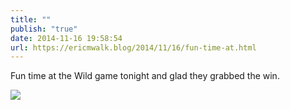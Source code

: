 ```yaml
---
title: ""
publish: "true"
date: 2014-11-16 19:58:54
url: https://ericmwalk.blog/2014/11/16/fun-time-at.html
---
```


Fun time at the Wild game tonight and glad they grabbed the win.

![](https://ericmwalk.blog/uploads/2022/066540d302.jpg)